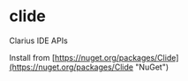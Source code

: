clide
=====

Clarius IDE APIs

Install from [https://nuget.org/packages/Clide](https://nuget.org/packages/Clide "NuGet")